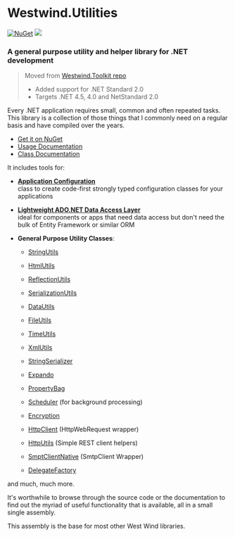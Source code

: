 # Westwind.Utilities 

[![NuGet](https://img.shields.io/nuget/v/Westwind.Utilities.svg)](https://www.nuget.org/packages/Westwind.Utilities/)
![](https://img.shields.io/nuget/dt/Westwind.Utilities.svg)

### A general purpose utility and helper library for .NET development

> Moved from [Westwind.Toolkit repo](https://github.com/rickstrahl/WestwindToolkit)
> * Added support for .NET Standard 2.0
> * Targets .NET 4.5, 4.0 and NetStandard 2.0

Every .NET application requires small, common and often repeated tasks. This library is a collection of those things that I commonly need on a regular basis and have compiled over the years.

* [Get it on NuGet](http://nuget.org/packages/Westwind.Utilities/)
* [Usage Documentation](http://west-wind.com/westwindtoolkit/docs?page=_3rg13chn1.htm)
* [Class Documentation](http://west-wind.com/westwindtoolkit/docs/_3rg13chn1.htm)

It includes tools for:

* [**Application Configuration**](http://west-wind.com/westwindtoolkit/docs?page=_2le027umn.htm)  
class to create code-first strongly typed configuration classes for your applications

* [**Lightweight ADO.NET Data Access Layer**](http://west-wind.com/westwindtoolkit/docs?=page=_3ou0v2jum.htm)  
ideal for components or apps that need data access but don't need the bulk of Entity Framework or similar ORM

* **General Purpose Utility Classes**:
	* [StringUtils](http://west-wind.com/westwindtoolkit/docs?topic=Class%20StringUtils)
    * [HtmlUtils](http://west-wind.com/westwindtoolkit/docs?topic=Class%20HtmlUtils)
	* [ReflectionUtils](http://west-wind.com/westwindtoolkit/docs?topic=Class%20ReflectionUtils)
	* [SerializationUtils](http://west-wind.com/westwindtoolkit/docs?topic=Class%20SerializationUtils)
	* [DataUtils](http://west-wind.com/westwindtoolkit/docs?topic=Class%20DataUtils)	
	* [FileUtils](http://west-wind.com/westwindtoolkit/docs?topic=Class%20FileUtils)
    * [TimeUtils](http://west-wind.com/westwindtoolkit/docs?topic=Class%20TimeUtils)	
    * [XmlUtils](http://west-wind.com/westwindtoolkit/docs?topic=Class%20TimeUtils)	    
    * [StringSerializer](http://west-wind.com/westwindtoolkit/docs?topic=Class%20StringSerializer)
    * [Expando](http://west-wind.com/westwindtoolkit/docs?topic=Class%20Expando)
	* [PropertyBag](http://west-wind.com/westwindtoolkit/docs?topic=Class%20PropertyBag)
    * [Scheduler](http://west-wind.com/westwindtoolkit/docs?topic=Class%20Scheduler) (for background processing) 
    * [Encryption](https://west-wind.com/WestwindToolkit/docs/_4ij04e9ir.htm)
    * [HttpClient](https://west-wind.com/WestwindToolkit/docs/_4ij04e8lv.htm) (HttpWebRequest wrapper)
    * [HttpUtils](https://west-wind.com/WestwindToolkit/docs/_4ij04e9r4.htm) (Simple REST client helpers)
    * [SmptClientNative](https://west-wind.com/WestwindToolkit/docs/_4ij04e8u7.htm) (SmtpClient Wrapper)
    
    * [DelegateFactory](http://west-wind.com/westwindtoolkit/docs?topic=Class%20DelegateFactory)

and much, much more.

It's worthwhile to browse through the source code or the documentation
to find out the myriad of useful functionality that is available, all
in a small single assembly.

This assembly is the base for most other West Wind libraries.
